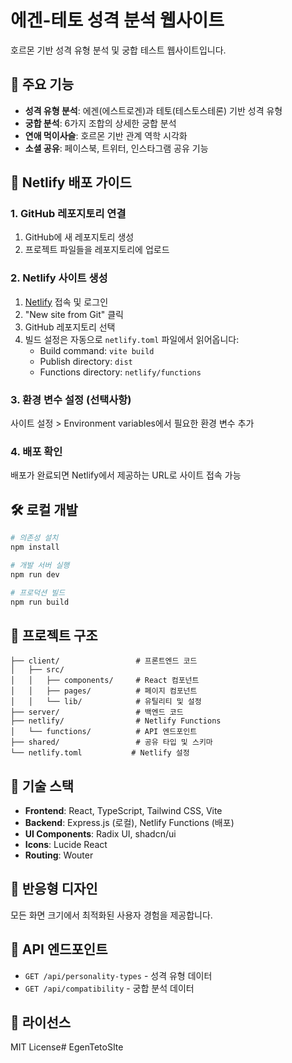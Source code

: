 # 에겐-테토 성격 분석 웹사이트

호르몬 기반 성격 유형 분석 및 궁합 테스트 웹사이트입니다.

## 🌟 주요 기능

- **성격 유형 분석**: 에겐(에스트로겐)과 테토(테스토스테론) 기반 성격 유형
- **궁합 분석**: 6가지 조합의 상세한 궁합 분석
- **연애 먹이사슬**: 호르몬 기반 관계 역학 시각화
- **소셜 공유**: 페이스북, 트위터, 인스타그램 공유 기능

## 🚀 Netlify 배포 가이드

### 1. GitHub 레포지토리 연결
1. GitHub에 새 레포지토리 생성
2. 프로젝트 파일들을 레포지토리에 업로드

### 2. Netlify 사이트 생성
1. [Netlify](https://netlify.com) 접속 및 로그인
2. "New site from Git" 클릭
3. GitHub 레포지토리 선택
4. 빌드 설정은 자동으로 `netlify.toml` 파일에서 읽어옵니다:
   - Build command: `vite build`
   - Publish directory: `dist`
   - Functions directory: `netlify/functions`

### 3. 환경 변수 설정 (선택사항)
사이트 설정 > Environment variables에서 필요한 환경 변수 추가

### 4. 배포 확인
배포가 완료되면 Netlify에서 제공하는 URL로 사이트 접속 가능

## 🛠️ 로컬 개발

```bash
# 의존성 설치
npm install

# 개발 서버 실행
npm run dev

# 프로덕션 빌드
npm run build
```

## 📁 프로젝트 구조

```
├── client/                 # 프론트엔드 코드
│   ├── src/
│   │   ├── components/     # React 컴포넌트
│   │   ├── pages/          # 페이지 컴포넌트
│   │   └── lib/            # 유틸리티 및 설정
├── server/                 # 백엔드 코드
├── netlify/                # Netlify Functions
│   └── functions/          # API 엔드포인트
├── shared/                 # 공유 타입 및 스키마
└── netlify.toml           # Netlify 설정
```

## 🎨 기술 스택

- **Frontend**: React, TypeScript, Tailwind CSS, Vite
- **Backend**: Express.js (로컬), Netlify Functions (배포)
- **UI Components**: Radix UI, shadcn/ui
- **Icons**: Lucide React
- **Routing**: Wouter

## 📱 반응형 디자인

모든 화면 크기에서 최적화된 사용자 경험을 제공합니다.

## 🔗 API 엔드포인트

- `GET /api/personality-types` - 성격 유형 데이터
- `GET /api/compatibility` - 궁합 분석 데이터

## 📄 라이선스

MIT License#   E g e n T e t o S I t e  
 